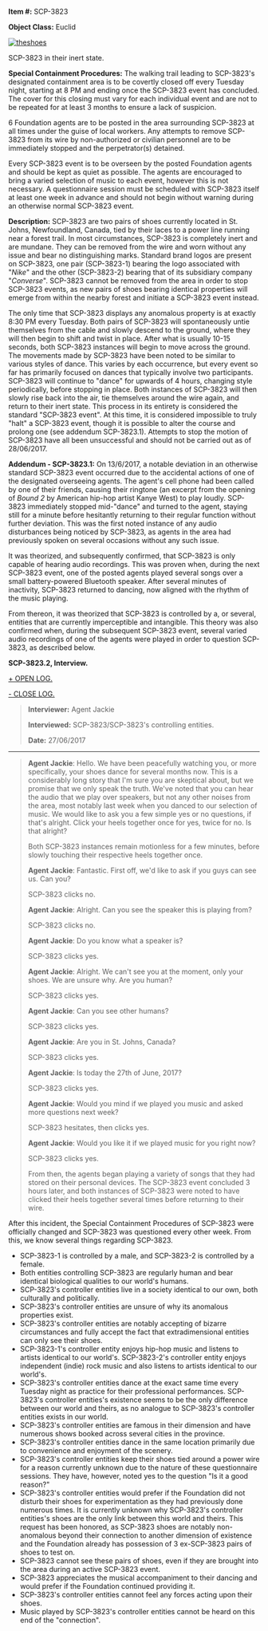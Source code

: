 **Item #:** SCP-3823

**Object Class:** Euclid

[![theshoes](http://scp-wiki.wdfiles.com/local--resized-images/scp-3823/theshoes/medium.jpg)](http://scp-wiki.wdfiles.com/local--files/scp-3823/theshoes)

SCP-3823 in their inert state.

**Special Containment Procedures:** The walking trail leading to SCP-3823's designated containment area is to be covertly closed off every Tuesday night, starting at 8 PM and ending once the SCP-3823 event has concluded. The cover for this closing must vary for each individual event and are not to be repeated for at least 3 months to ensure a lack of suspicion.

6 Foundation agents are to be posted in the area surrounding SCP-3823 at all times under the guise of local workers. Any attempts to remove SCP-3823 from its wire by non-authorized or civilian personnel are to be immediately stopped and the perpetrator(s) detained.

Every SCP-3823 event is to be overseen by the posted Foundation agents and should be kept as quiet as possible. The agents are encouraged to bring a varied selection of music to each event, however this is not necessary. A questionnaire session must be scheduled with SCP-3823 itself at least one week in advance and should not begin without warning during an otherwise normal SCP-3823 event.

**Description:** SCP-3823 are two pairs of shoes currently located in St. Johns, Newfoundland, Canada, tied by their laces to a power line running near a forest trail. In most circumstances, SCP-3823 is completely inert and are mundane. They can be removed from the wire and worn without any issue and bear no distinguishing marks. Standard brand logos are present on SCP-3823, one pair (SCP-3823-1) bearing the logo associated with "_Nike_" and the other (SCP-3823-2) bearing that of its subsidiary company "_Converse_". SCP-3823 cannot be removed from the area in order to stop SCP-3823 events, as new pairs of shoes bearing identical properties will emerge from within the nearby forest and initiate a SCP-3823 event instead.

The only time that SCP-3823 displays any anomalous property is at exactly 8:30 PM every Tuesday. Both pairs of SCP-3823 will spontaneously untie themselves from the cable and slowly descend to the ground, where they will then begin to shift and twist in place. After what is usually 10-15 seconds, both SCP-3823 instances will begin to move across the ground. The movements made by SCP-3823 have been noted to be similar to various styles of dance. This varies by each occurrence, but every event so far has primarily focused on dances that typically involve two participants. SCP-3823 will continue to "dance" for upwards of 4 hours, changing style periodically, before stopping in place. Both instances of SCP-3823 will then slowly rise back into the air, tie themselves around the wire again, and return to their inert state. This process in its entirety is considered the standard "SCP-3823 event". At this time, it is considered impossible to truly "halt" a SCP-3823 event, though it is possible to alter the course and prolong one (see addendum SCP-3823.1). Attempts to stop the motion of SCP-3823 have all been unsuccessful and should not be carried out as of 28/06/2017.

**Addendum - SCP-3823.1:** On 13/6/2017, a notable deviation in an otherwise standard SCP-3823 event occurred due to the accidental actions of one of the designated overseeing agents. The agent's cell phone had been called by one of their friends, causing their ringtone (an excerpt from the opening of _Bound 2_ by American hip-hop artist Kanye West) to play loudly. SCP-3823 immediately stopped mid-"dance" and turned to the agent, staying still for a minute before hesitantly returning to their regular function without further deviation. This was the first noted instance of any audio disturbances being noticed by SCP-3823, as agents in the area had previously spoken on several occasions without any such issue.

It was theorized, and subsequently confirmed, that SCP-3823 is only capable of hearing audio recordings. This was proven when, during the next SCP-3823 event, one of the posted agents played several songs over a small battery-powered Bluetooth speaker. After several minutes of inactivity, SCP-3823 returned to dancing, now aligned with the rhythm of the music playing.

From thereon, it was theorized that SCP-3823 is controlled by a, or several, entities that are currently imperceptible and intangible. This theory was also confirmed when, during the subsequent SCP-3823 event, several varied audio recordings of one of the agents were played in order to question SCP-3823, as described below.

**SCP-3823.2, Interview.**

[+ OPEN LOG.](javascript:;)

[\- CLOSE LOG.](javascript:;)

> **Interviewer:** Agent Jackie
> 
> **Interviewed:** SCP-3823/SCP-3823's controlling entities.
> 
> **Date:** 27/06/2017

* * *

> **Agent Jackie**: Hello. We have been peacefully watching you, or more specifically, your shoes dance for several months now. This is a considerably long story that I'm sure you are skeptical about, but we promise that we only speak the truth. We've noted that you can hear the audio that we play over speakers, but not any other noises from the area, most notably last week when you danced to our selection of music. We would like to ask you a few simple yes or no questions, if that's alright. Click your heels together once for yes, twice for no. Is that alright?
> 
> Both SCP-3823 instances remain motionless for a few minutes, before slowly touching their respective heels together once.
> 
> **Agent Jackie**: Fantastic. First off, we'd like to ask if you guys can see us. Can you?
> 
> SCP-3823 clicks no.
> 
> **Agent Jackie**: Alright. Can you see the speaker this is playing from?
> 
> SCP-3823 clicks no.
> 
> **Agent Jackie**: Do you know what a speaker is?
> 
> SCP-3823 clicks yes.
> 
> **Agent Jackie**: Alright. We can't see you at the moment, only your shoes. We are unsure why. Are you human?
> 
> SCP-3823 clicks yes.
> 
> **Agent Jackie**: Can you see other humans?
> 
> SCP-3823 clicks yes.
> 
> **Agent Jackie**: Are you in St. Johns, Canada?
> 
> SCP-3823 clicks yes.
> 
> **Agent Jackie**: Is today the 27th of June, 2017?
> 
> SCP-3823 clicks yes.
> 
> **Agent Jackie**: Would you mind if we played you music and asked more questions next week?
> 
> SCP-3823 hesitates, then clicks yes.
> 
> **Agent Jackie**: Would you like it if we played music for you right now?
> 
> SCP-3823 clicks yes.
> 
> From then, the agents began playing a variety of songs that they had stored on their personal devices. The SCP-3823 event concluded 3 hours later, and both instances of SCP-3823 were noted to have clicked their heels together several times before returning to their wire.

After this incident, the Special Containment Procedures of SCP-3823 were officially changed and SCP-3823 was questioned every other week. From this, we know several things regarding SCP-3823.

*   SCP-3823-1 is controlled by a male, and SCP-3823-2 is controlled by a female.
*   Both entities controlling SCP-3823 are regularly human and bear identical biological qualities to our world's humans.
*   SCP-3823's controller entities live in a society identical to our own, both culturally and politically.
*   SCP-3823's controller entities are unsure of why its anomalous properties exist.
*   SCP-3823's controller entities are notably accepting of bizarre circumstances and fully accept the fact that extradimensional entities can only see their shoes.
*   SCP-3823-1's controller entity enjoys hip-hop music and listens to artists identical to our world's. SCP-3823-2's controller entity enjoys independent (indie) rock music and also listens to artists identical to our world's.
*   SCP-3823's controller entities dance at the exact same time every Tuesday night as practice for their professional performances. SCP-3823's controller entities's existence seems to be the only difference between our world and theirs, as no analogue to SCP-3823's controller entities exists in our world.
*   SCP-3823's controller entities are famous in their dimension and have numerous shows booked across several cities in the province.
*   SCP-3823's controller entities dance in the same location primarily due to convenience and enjoyment of the scenery.
*   SCP-3823's controller entities keep their shoes tied around a power wire for a reason currently unknown due to the nature of these questionnaire sessions. They have, however, noted yes to the question "Is it a good reason?"
*   SCP-3823's controller entities would prefer if the Foundation did not disturb their shoes for experimentation as they had previously done numerous times. It is currently unknown why SCP-3823's controller entities's shoes are the only link between this world and theirs. This request has been honored, as SCP-3823 shoes are notably non-anomalous beyond their connection to another dimension of existence and the Foundation already has possession of 3 ex-SCP-3823 pairs of shoes to test on.
*   SCP-3823 cannot see these pairs of shoes, even if they are brought into the area during an active SCP-3823 event.
*   SCP-3823 appreciates the musical accompaniment to their dancing and would prefer if the Foundation continued providing it.
*   SCP-3823's controller entities cannot feel any forces acting upon their shoes.
*   Music played by SCP-3823's controller entities cannot be heard on this end of the "connection".